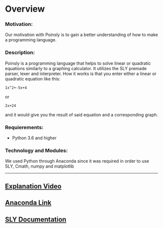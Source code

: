 # Overview

### Motivation:
Our motivation with Poinsly is to gain a better understanding of how to make a programming language.

### Description:
Poinsly is a programming language that helps to solve linear or quadratic equations similarly to a graphing calculator. It utilizes the SLY premade parser, lexer and interpreter. How it works is that you enter either a linear or quadratic equation like this:
```
1x^2+-5x+4
```
or
```
2x+24
```
and it would give you the result of said equation and a corresponding graph.

### Requierements:
* Python 3.6 and higher

### Technology and Modules:
We used Python through Anaconda since it was required in order to use SLY, Cmath, numpy and matplotlib

--------------------------------------------------------
[Explanation Video](https://youtu.be/XQJEUbpsRwc)
--------------------------------------------------------
[Anaconda Link](https://www.anaconda.com/products/individual)
--------------------------------------------------------
[SLY Documentation](https://sly.readthedocs.io/en/latest/index.html)
--------------------------------------------------------
